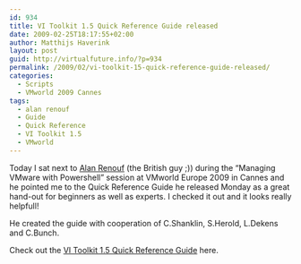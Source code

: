 ```yaml
---
id: 934
title: VI Toolkit 1.5 Quick Reference Guide released
date: 2009-02-25T18:17:55+02:00
author: Matthijs Haverink
layout: post
guid: http://virtualfuture.info/?p=934
permalink: /2009/02/vi-toolkit-15-quick-reference-guide-released/
categories:
  - Scripts
  - VMworld 2009 Cannes
tags:
  - alan renouf
  - Guide
  - Quick Reference
  - VI Toolkit 1.5
  - VMworld
---
```

Today I sat next to <a href="http://www.twitter.com/alanrenouf" target="_blank">Alan Renouf</a> (the British guy ;)) during the &#8220;Managing VMware with Powershell&#8221; session at VMworld Europe 2009 in Cannes and he pointed me to the Quick Reference Guide he released Monday as a great hand-out for beginners as well as experts. I checked it out and it looks really helpfull!

He created the guide with cooperation of C.<span id="SPELLING_ERROR_6" class="blsp-spelling-error">Shanklin</span>, S.Herold, L.<span id="SPELLING_ERROR_7" class="blsp-spelling-error">Dekens</span> and C.Bunch.

Check out the <a href="http://teckinfo.blogspot.com/2009/02/vi-toolkit-quick-reference-guide.html" target="_blank">VI Toolkit 1.5 Quick Reference Guide</a> here.